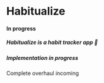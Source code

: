 # Habitualize

#### In progress

##### Habitualize is a habit tracker app 🤯
##### Implementation in progress

Complete overhaul incoming

